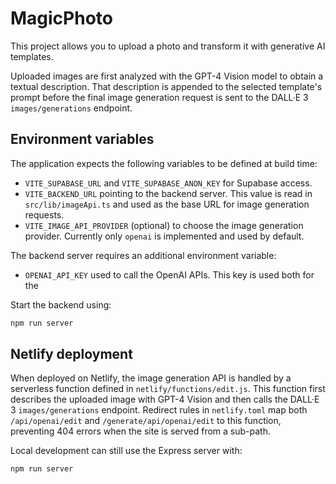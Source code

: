 # MagicPhoto

This project allows you to upload a photo and transform it with generative AI templates.

Uploaded images are first analyzed with the GPT-4 Vision model to obtain a
textual description. That description is appended to the selected template's
prompt before the final image generation request is sent to the DALL·E 3
`images/generations` endpoint.


## Environment variables

The application expects the following variables to be defined at build time:

- `VITE_SUPABASE_URL` and `VITE_SUPABASE_ANON_KEY` for Supabase access.
- `VITE_BACKEND_URL` pointing to the backend server. This value is read in `src/lib/imageApi.ts` and used as the base URL for image generation requests.
- `VITE_IMAGE_API_PROVIDER` (optional) to choose the image generation provider. Currently only `openai` is implemented and used by default.

The backend server requires an additional environment variable:

- `OPENAI_API_KEY` used to call the OpenAI APIs. This key is used both for the

Start the backend using:

```bash
npm run server
```


## Netlify deployment

When deployed on Netlify, the image generation API is handled by a serverless function defined in `netlify/functions/edit.js`. This function first describes the uploaded image with GPT-4 Vision and then calls the DALL·E 3 `images/generations` endpoint. Redirect rules in `netlify.toml` map both `/api/openai/edit` and `/generate/api/openai/edit` to this function, preventing 404 errors when the site is served from a sub-path.

Local development can still use the Express server with:

```bash
npm run server
```
